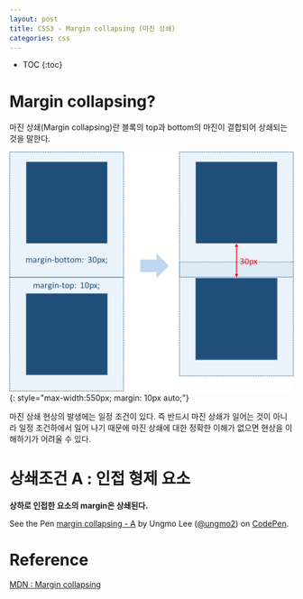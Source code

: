```yaml
---
layout: post
title: CSS3 - Margin collapsing (마진 상쇄)
categories: css
---
```


* TOC
{:toc}

# Margin collapsing?

마진 상쇄(Margin collapsing)란 블록의 top과 bottom의 마진이 결합되어 상쇄되는 것을 말한다.

![margin-collapsing](/img/margin-collapsing.png)
{: style="max-width:550px; margin: 10px auto;"}

마진 상쇄 현상의 발생에는 일정 조건이 있다. 즉 반드시 마진 상쇄가 일어는 것이 아니라 일정 조건하에서 일어 나기 때문에 마진 상쇄에 대한 정확한 이해가 없으면 현상을 이해하기가 어려울 수 있다.

# 상쇄조건 A : 인접 형제 요소

**상하로 인접한 요소의 margin은 상쇄된다.**

<p data-height="388" data-theme-id="0" data-slug-hash="LRjJVy" data-default-tab="css,result" data-user="ungmo2" data-embed-version="2" class="codepen">See the Pen <a href="http://codepen.io/ungmo2/pen/LRjJVy/">margin collapsing - A</a> by Ungmo Lee (<a href="http://codepen.io/ungmo2">@ungmo2</a>) on <a href="http://codepen.io">CodePen</a>.</p>
<script async src="//assets.codepen.io/assets/embed/ei.js"></script>

# Reference

[MDN : Margin collapsing](https://developer.mozilla.org/ko/docs/Web/CSS/CSS_Box_Model/Mastering_margin_collapsing)
